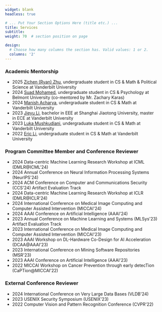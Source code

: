 ```yaml
---
widget: blank
headless: true

# ... Put Your Section Options Here (title etc.) ...
title: Services
subtitle:
weight: 70  # section position on page

design:
  # Choose how many columns the section has. Valid values: 1 or 2.
  columns: '2'
---
```


### Academic Mentorship
* 2025 [Zichen (Ryan) Zhu](https://www.linkedin.com/in/zichen-ryan-zhu-03b492328/), undergraduate student in CS & Math & Political Science at Vanderbilt University
* 2024 [Suad Mohamed](https://www.linkedin.com/in/suad-hmohamed/), undergraduate student in CS & Psychology at Belmont University (co-mentored by Mr. Zachary Karas)
* 2024 [Manish Acharya](https://www.linkedin.com/in/manishacharya60/), undergraduate student in CS & Math at Vanderbilt University
* 2023 [Jieyu Li](https://www.linkedin.com/in/jieyu-jerry-li-294a7828a/), bachelor in EEE at Shanghai Jiaotong University, master in ECE at Vanderbilt University
* 2023 [Luka Mushkudiani](https://www.linkedin.com/in/luka-mushkudiani-043937222/), undergraduate student in CS & Math at Vanderbilt University
* 2022 [Eric Li](https://www.linkedin.com/in/jiliang-eric-li/), undergraduate student in CS & Math at Vanderbilt University

### Program Committee Member and Conference Reviewer
* 2024 Data-centric Machine Learning Research Workshop at ICML (DMLR@ICML'24)
* 2024 Annual Conference on Neural Information Processing Systems (NeurIPS'24)
* 2024 ACM Conference on Computer and Communications Security (CCS'24) Artifact Evaluation Track
* 2024 Data-centric Machine Learning Research Workshop at ICLR (DMLR@ICLR'24)
* 2024 International Conference on Medical Image Computing and Computer Assisted Intervention (MICCAI'24)
* 2024 AAAI Conference on Artificial Intelligence (AAAI'24)
* 2023 Annual Conference on Machine Learning and Systems (MLSys'23) Artifact Evaluation Track
* 2023 International Conference on Medical Image Computing and Computer Assisted Intervention (MICCAI'23)
* 2023 AAAI Workshop on DL-Hardware Co-Design for AI Acceleration (DCAA@AAAI'23)
* 2023 International Conference on Mining Software Repositories (MSR'23)
* 2023 AAAI Conference on Artificial Intelligence (AAAI'23)
* 2022 MICCAI Workshop on Cancer Prevention through early detecTion (CaPTion@MICCAI'22)

### External Conference Reviewer
* 2024 International Conference on Very Large Data Bases (VLDB'24)
* 2023 USENIX Security Symposium (USENIX'23)
* 2022 Computer Vision and Pattern Recognition Conference (CVPR'22)
